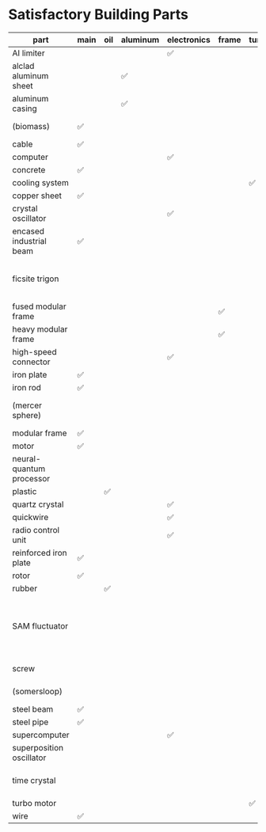 # Satisfactory Building Parts

| part                     | main               | oil                | aluminum           | electronics        | frame              | turbomotor         | usage                                                            |
|--------------------------|--------------------|--------------------|--------------------|--------------------|--------------------|--------------------|------------------------------------------------------------------|
| AI limiter               |                    |                    |                    | :white_check_mark: |                    |                    |                                                                  |
| alclad aluminum sheet    |                    |                    | :white_check_mark: |                    |                    |                    |                                                                  |
| aluminum casing          |                    |                    | :white_check_mark: |                    |                    |                    |                                                                  |
| (biomass)                | :white_check_mark: |                    |                    |                    |                    |                    | U-jelly landing pad                                              |
| cable                    | :white_check_mark: |                    |                    |                    |                    |                    |                                                                  |
| computer                 |                    |                    |                    | :white_check_mark: |                    |                    |                                                                  |
| concrete                 | :white_check_mark: |                    |                    |                    |                    |                    |                                                                  |
| cooling system           |                    |                    |                    |                    |                    | :white_check_mark: |                                                                  |
| copper sheet             | :white_check_mark: |                    |                    |                    |                    |                    |                                                                  |
| crystal oscillator       |                    |                    |                    | :white_check_mark: |                    |                    | explorer<br>radar tower                                          |
| encased industrial beam  | :white_check_mark: |                    |                    |                    |                    |                    |                                                                  |
| ficsite trigon           |                    |                    |                    |                    |                    |                    | quantum encoder<br>conveyor belt mk6                             |
| fused modular frame      |                    |                    |                    |                    | :white_check_mark: |                    |                                                                  |
| heavy modular frame      |                    |                    |                    |                    | :white_check_mark: |                    |                                                                  |
| high-speed connector     |                    |                    |                    | :white_check_mark: |                    |                    | geothermal generator                                             |
| iron plate               | :white_check_mark: |                    |                    |                    |                    |                    |                                                                  |
| iron rod                 | :white_check_mark: |                    |                    |                    |                    |                    |                                                                  |
| (mercer sphere)          |                    |                    |                    |                    |                    |                    | dimensional depot uploader                                       |
| modular frame            | :white_check_mark: |                    |                    |                    |                    |                    |                                                                  |
| motor                    | :white_check_mark: |                    |                    |                    |                    |                    |                                                                  |
| neural-quantum processor |                    |                    |                    |                    |                    |                    | blueprint designer mk3                                           |
| plastic                  |                    | :white_check_mark: |                    |                    |                    |                    |                                                                  |
| quartz crystal           |                    |                    |                    | :white_check_mark: |                    |                    |                                                                  |
| quickwire                |                    |                    |                    | :white_check_mark: |                    |                    |                                                                  |
| radio control unit       |                    |                    |                    | :white_check_mark: |                    |                    |                                                                  |
| reinforced iron plate    | :white_check_mark: |                    |                    |                    |                    |                    |                                                                  |
| rotor                    | :white_check_mark: |                    |                    |                    |                    |                    |                                                                  |
| rubber                   |                    | :white_check_mark: |                    |                    |                    |                    |                                                                  |
| SAM fluctuator           |                    |                    |                    |                    |                    |                    | converter<br>alien power augmenter<br>dimensional depot uploader |
| screw                    |                    |                    |                    |                    |                    |                    | awesome shop                                                     |
| (somersloop)             |                    |                    |                    |                    |                    |                    | alien power augmenter                                            |
| steel beam               | :white_check_mark: |                    |                    |                    |                    |                    |                                                                  |
| steel pipe               | :white_check_mark: |                    |                    |                    |                    |                    |                                                                  |
| supercomputer            |                    |                    |                    | :white_check_mark: |                    |                    |                                                                  |
| superposition oscillator |                    |                    |                    |                    |                    |                    | portal                                                           |
| time crystal             |                    |                    |                    |                    |                    |                    | quantum encoder, mk6                                             |
| turbo motor              |                    |                    |                    |                    |                    | :white_check_mark: |                                                                  |
| wire                     | :white_check_mark: |                    |                    |                    |                    |                    |                                                                  |
